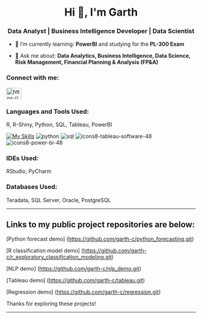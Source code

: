 <h1 align="center">Hi 👋, I'm Garth</h1>
<h3 align="center">Data Analyst | Business Intelligence Developer | Data Scientist</h3>

- 🌱 I’m currently learning: **PowerBI** and studying for the **PL-300 Exam**

- 💬 Ask me about: **Data Analytics, Business Intelligence, Data Science, Risk Management, Financial Planning & Analysis (FP&A)**

<h3 align="left">Connect with me:</h3>
<p align="left">
<a href="https://linkedin.com/in/https://www.linkedin.com/in/garthcumpston" target="blank"><img align="center" src="https://raw.githubusercontent.com/rahuldkjain/github-profile-readme-generator/master/src/images/icons/Social/linked-in-alt.svg" alt="https://www.linkedin.com/in/garthcumpston" height="30" width="40" /></a>
</p>

<h3 align="left">Languages and Tools Used:</h3>
R, R-Shiny, Python, SQL, Tableau, PowerBI

[![My Skills](https://skills.thijs.gg/icons?i=r,&theme=light)](https://skills.thijs.gg)
![python](https://github.com/garth-c/garth-c/assets/138831938/01b4701d-ceb3-48cf-b424-0eda05082fc8)
![sql](https://github.com/garth-c/garth-c/assets/138831938/fc8d573c-0f44-4bfc-94d5-09e99970eb52)
![icons8-tableau-software-48](https://github.com/garth-c/garth-c/assets/138831938/1df6b26d-c670-4f4a-9237-530ffacb409f)
![icons8-power-bi-48](https://github.com/garth-c/garth-c/assets/138831938/7871d1f9-4b05-46f3-b56d-944afe1be7fd)


<h3 align="left">IDEs Used:</h3>
RStudio, PyCharm

<h3 align="left">Databases Used:</h3>
Teradata, SQL Server, Oracle, PostgreSQL

---------------------------------------------------------------------------------

## Links to my public project repositories are below:

[Python forecast demo] (https://github.com/garth-c/python_forecasting.git)

[R classification model demo] (https://github.com/garth-c/r_exploratory_classification_modeling.git)

[NLP demo] (https://github.com/garth-c/nlp_demo.git)

[Tableau demo] (https://github.com/garth-c/tableau.git)

[Regression demo] (https://github.com/garth-c/regression.git)

Thanks for exploring these projects!

---------------------------------------------------------------------------------
